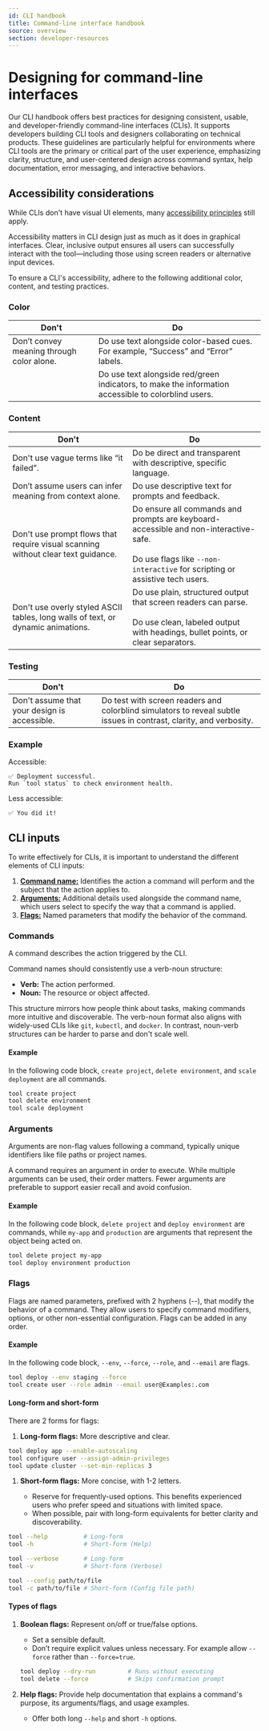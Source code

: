 ```yaml
---
id: CLI handbook
title: Command-line interface handbook
source: overview
section: developer-resources
---
```


# Designing for command-line interfaces

Our CLI handbook offers best practices for designing consistent, usable, and developer-friendly command-line interfaces (CLIs). It supports developers building CLI tools and designers collaborating on technical products. These guidelines are particularly helpful for environments where CLI tools are the primary or critical part of the user experience, emphasizing clarity, structure, and user-centered design across command syntax, help documentation, error messaging, and interactive behaviors. 

## Accessibility considerations

While CLIs don't have visual UI elements, many [accessibility principles](/accessibility/about-accessibility/) still apply.

Accessibility matters in CLI design just as much as it does in graphical interfaces. Clear, inclusive output ensures all users can successfully interact with the tool&mdash;including those using screen readers or alternative input devices. 

To ensure a CLI's accessibility, adhere to the following additional color, content, and testing practices.

### Color 

<div class="ws-content-table">

| **Don't** | **Do** |
| --- | --- |
| Don’t convey meaning through color alone. | Do use text alongside color-based cues. For example, “Success” and “Error” labels. |
| | Do use text alongside red/green indicators, to make the information accessible to colorblind users. |

</div>

### Content

<div class="ws-content-table">

| **Don't** | **Do** |
| --- | --- |
| Don't use vague terms like “it failed”.| Do be direct and transparent with descriptive, specific language. |
| Don’t assume users can infer meaning from context alone.| Do use descriptive text for prompts and feedback. | 
| Don't use prompt flows that require visual scanning without clear text guidance. | Do ensure all commands and prompts are keyboard-accessible and non-interactive-safe. <br/><br/> Do use flags like `--non-interactive` for scripting or assistive tech users. |
| Don't use overly styled ASCII tables, long walls of text, or dynamic animations. | Do use plain, structured output that screen readers can parse. <br/><br/> Do use clean, labeled output with headings, bullet points, or clear separators. |
</div>

### Testing 

<div class="ws-content-table">

| **Don't** | **Do** |
| --- | --- |
| Don't assume that your design is accessible. | Do test with screen readers and colorblind simulators to reveal subtle issues in contrast, clarity, and verbosity. |
</div>

### Example

Accessible:

```plaintext
✅ Deployment successful.
Run `tool status` to check environment health.
```

Less accessible:

```plaintext
✅ You did it!
```

## CLI inputs

To write effectively for CLIs, it is important to understand the different elements of CLI inputs: 
1. **[Command name:](#command-names)** Identifies the action a command will perform and the subject that the action applies to.
1. **[Arguments:](#arguments)** Additional details used alongside the command name, which users select to specify the way that a command is applied.
1. **[Flags:](#flags)** Named parameters that modify the behavior of the command.

### Commands

A command describes the action triggered by the CLI.

Command names should consistently use a verb-noun structure:
- **Verb:** The action performed.
- **Noun:** The resource or object affected.

This structure mirrors how people think about tasks, making commands more intuitive and discoverable. The verb-noun format also aligns with widely-used CLIs like `git`, `kubectl`, and `docker`. In contrast, noun-verb structures can be harder to parse and don't scale well.

#### Example

In the following code block, `create project`, `delete environment`, and `scale deployment` are all commands.

```bash
tool create project
tool delete environment
tool scale deployment
```

### Arguments

Arguments are non-flag values following a command, typically unique identifiers like file paths or project names.

A command requires an argument in order to execute. While multiple arguments can be used, their order matters. Fewer arguments are preferable to support easier recall and avoid confusion.

#### Example

In the following code block, `delete project` and `deploy environment` are commands, while `my-app` and `production` are arguments that represent the object being acted on.

```bash
tool delete project my-app
tool deploy environment production
```

### Flags

Flags are named parameters, prefixed with 2 hyphens (--), that modify the behavior of a command. They allow users to specify command modifiers, options, or other non-essential configuration. Flags can be added in any order.

#### Example

In the following code block, `--env`, `--force`, `--role`, and `--email` are flags.

```bash
tool deploy --env staging --force
tool create user --role admin --email user@Examples:.com
```

#### Long-form and short-form 

There are 2 forms for flags: 

1. **Long-form flags:** More descriptive and clear.  

  ```bash
  tool deploy app --enable-autoscaling
  tool configure user --assign-admin-privileges
  tool update cluster --set-min-replicas 3
  ```
1. **Short-form flags:** More concise, with 1-2 letters. 
  
    - Reserve for frequently-used options. This benefits experienced users who prefer speed and situations with limited space.
    - When possible, pair with long-form equivalents for better clarity and discoverability.

  ```bash
  tool --help          # Long-form
  tool -h              # Short-form (Help)

  tool --verbose       # Long-form
  tool -v              # Short-form (Verbose)

  tool --config path/to/file
  tool -c path/to/file # Short-form (Config file path)
  ```

#### Types of flags

1. **Boolean flags:** Represent on/off or true/false options. 

    - Set a sensible default.
    - Don’t require explicit values unless necessary. For example allow `--force` rather than `--force=true`.

    ```bash
    tool deploy --dry-run         # Runs without executing
    tool delete --force           # Skips confirmation prompt
    ```

2. **Help flags:** Provide help documentation that explains a command's purpose, its arguments/flags, and usage examples.

    - Offer both long `--help`  and short `-h` options.